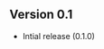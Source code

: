 Version 0.1
----------------------------------------------------------------------

- Intial release (0.1.0)
